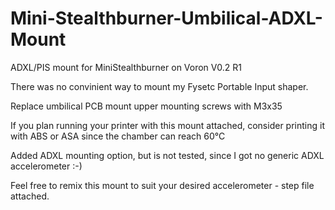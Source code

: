 # Mini-Stealthburner-Umbilical-ADXL-Mount
ADXL/PIS mount for MiniStealthburner on Voron V0.2 R1

There was no convinient way to mount my Fysetc Portable Input shaper.


Replace umbilical PCB mount upper mounting screws with M3x35

 

If you plan running your printer with this mount attached, consider printing it with ABS or ASA since the chamber can reach 60°C

 

Added ADXL mounting option, but is not tested, since I got no generic ADXL accelerometer :-)

Feel free to remix this mount to suit your desired accelerometer - step file attached.
